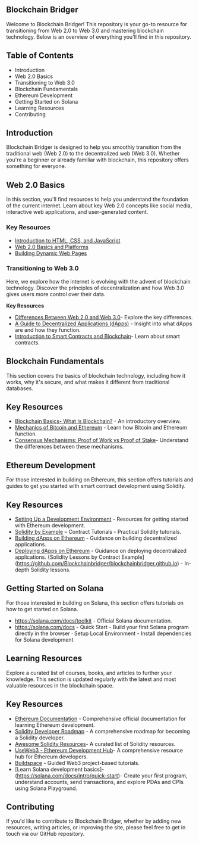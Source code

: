 ## Blockchain Bridger
Welcome to Blockchain Bridger! This repository is your go-to resource for transitioning from Web 2.0 to Web 3.0 and mastering blockchain technology. Below is an overview of everything you'll find in this repository.

## Table of Contents

- Introduction
- Web 2.0 Basics
- Transitioning to Web 3.0
- Blockchain Fundamentals
- Ethereum Development
- Getting Started on Solana
- Learning Resources
- Contributing
## Introduction

Blockchain Bridger is designed to help you smoothly transition from the traditional web (Web 2.0) to the decentralized web (Web 3.0). Whether you're a beginner or already familiar with blockchain, this repository offers something for everyone.

## Web 2.0 Basics

In this section, you'll find resources to help you understand the foundation of the current internet. Learn about key Web 2.0 concepts like social media, interactive web applications, and user-generated content.

### Key Resources

- [Introduction to HTML, CSS, and JavaScript](https://developer.mozilla.org/en-US/docs/Learn)
- [Web 2.0 Basics and Platforms](https://www.techtarget.com/whatis/definition/Web-20-or-Web-2)
- [Building Dynamic Web Pages](https://www.w3schools.com/)

### Transitioning to Web 3.0

Here, we explore how the internet is evolving with the advent of blockchain technology. Discover the principles of decentralization and how Web 3.0 gives users more control over their data.

**Key Resources**

- [Differences Between Web 2.0 and Web 3.0](https://www.geeksforgeeks.org/web-1-0-web-2-0-and-web-3-0-with-their-difference/)- Explore the key differences.
- [A Guide to Decentralized Applications (dApps)](https://101blockchains.com/what-is-dapp/) - Insight into what dApps are and how they function.
- [Introduction to Smart Contracts and Blockchain](https://solidity-by-example.org/)- Learn about smart contracts.

## Blockchain Fundamentals

This section covers the basics of blockchain technology, including how it works, why it's secure, and what makes it different from traditional databases.

## Key Resources

- [Blockchain Basics- What Is Blockchain?](https://ethereum.org/en/developers/docs/intro-to-ethereum/) - An introductory overview.
- [Mechanics of Bitcoin and Ethereum](https://www.bitcoin.com/get-started/difference-between-bitcoin-and-ethereum/) - Learn how Bitcoin and Ethereum function.
- [Consensus Mechanisms: Proof of Work vs Proof of Stake](https://ethereum.org/en/developers/docs/consensus-mechanisms/pos/pos-vs-pow/)- Understand the differences between these mechanisms.

## Ethereum Development

For those interested in building on Ethereum, this section offers tutorials and guides to get you started with smart contract development using Solidity.

## Key Resources

- [Setting Up a Development Environment](https://www.useweb3.xyz/) - Resources for getting started with Ethereum development.
- [Solidity by Example](https://solidity-by-example.org/) – Contract Tutorials - Practical Solidity tutorials.
- [Building dApps on Ethereum](https://archive.trufflesuite.com/guides/pet-shop/) - Guidance on building decentralized applications.
- [Deploying dApps on Ethereum](https://www.dappuniversity.com/articles/the-ultimate-ethereum-dapp-tutorial) - Guidance on deploying decentralized applications.
{Solidity Lessons by Contract Example](https://github.com/Blockchainbridger/blockchainbridger.github.io) - In-depth Solidity lessons.

## Getting Started on Solana
For those interested in building on Solana, this section offers tutorials on how to get started on Solana.
 - https://solana.com/docs/toolkit - Official Solana documentation.
 - https://solana.com/docs - Quick Start - Build your first Solana program directly in the browser ·
   Setup Local Environment - Install dependencies for Solana development

## Learning Resources

Explore a curated list of courses, books, and articles to further your knowledge. This section is updated regularly with the latest and most valuable resources in the blockchain space.

## Key Resources

- [Ethereum Documentation](https://ethereum.org/en/developers/docs/) - Comprehensive official documentation for learning Ethereum development.
- [Solidity Developer Roadmap](https://github.com/ConsenSys-Academy/Developer-Program) - A comprehensive roadmap for becoming a Solidity developer.
- [Awesome Solidity Resources](https://github.com/bkrem/awesome-solidity)- A curated list of Solidity resources.
- [UseWeb3 - Ethereum Development Hub](https://www.useweb3.xyz/)- A comprehensive resource hub for Ethereum developers.
- [Buildspace](https://buildspace.so/) - Guided Web3 project-based tutorials.
- [Learn Solana development basics]-(https://solana.com/docs/intro/quick-start)- Create your first program, understand accounts, send transactions, and explore PDAs and CPIs using Solana Playground. 

## Contributing

If you'd like to contribute to Blockchain Bridger, whether by adding new resources, writing articles, or improving the site, please feel free to get in touch via our GitHub repository.
